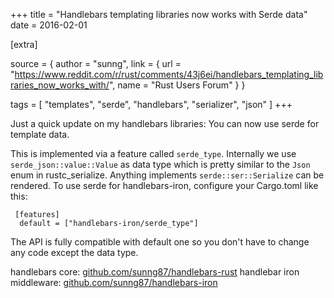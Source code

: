+++
title = "Handlebars templating libraries now works with Serde data"
date = 2016-02-01

[extra]

source = { author = "sunng", link = { url = "https://www.reddit.com/r/rust/comments/43j6ei/handlebars_templating_libraries_now_works_with/", name = "Rust Users Forum" } }

tags = [
  "templates",
  "serde",
  "handlebars",
  "serializer",
  "json"
]
+++

Just a quick update on my handlebars libraries: You can now use serde for template data.

This is implemented via a feature called `serde_type`. Internally we use `serde_json::value::Value` as data type which is pretty similar to the `Json` enum in rustc_serialize. Anything implements `serde::ser::Serialize` can be rendered. To use serde for handlebars-iron, configure your Cargo.toml like this:

```
 [features]
  default = ["handlebars-iron/serde_type"]
```

The API is fully compatible with default one so you don't have to change any code except the data type.

handlebars core: [github.com/sunng87/handlebars-rust](https://github.com/sunng87/handlebars-rust)
handlebar iron middleware: [github.com/sunng87/handlebars-iron](https://github.com/sunng87/handlebars-iron)
